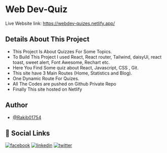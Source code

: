 
# Web Dev-Quiz

Live Website link: https://webdev-quizes.netlify.app/


## Details About This Project

 - This Project Is About Quizzes For Some Topics.
 - To Build This Project I used React, React router, Tailwind, daisyUi, react toast, sweet alert, Font Awesome, Rechart etc. 
 - Here You Find Some quiz about React, Javascript, CSS , Git.
 - This site have 3 Main Routes (Home, Statistics and Blog).
 - One Dynamic Route For Quizes.
 - All The Codes are pushed on Github Private Repo
 - Finally This site hosted on Netlify


## Author

- [@Rakib01754](https://github.com/Rakib01754)


## 🔗 Social Links
[![facebook](https://img.shields.io/badge/my_portfolio-000?style=for-the-badge&logo=ko-fi&logoColor=white)](https://rakibs-world.netlify.app/)
[![linkedin](https://img.shields.io/badge/linkedin-0A66C2?style=for-the-badge&logo=linkedin&logoColor=white)](https://www.linkedin.com/in/rakib3302/)
[![twitter](https://img.shields.io/badge/twitter-1DA1F2?style=for-the-badge&logo=twitter&logoColor=white)](https://twitter.com/rakib3302)

